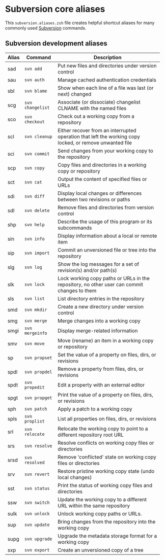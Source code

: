 # Subversion core aliases

This `subversion.aliases.zsh` file creates helpful shortcut aliases for many
commonly used [Subversion](https://subversion.apache.org) commands.

## Subversion development aliases

| Alias | Command | Description |
| ----- | ----- | ----- |
| sad | `svn add` | Put new files and directories under version control  |
| sau | `svn auth` | Manage cached authentication credentials  |
| sbl | `svn blame` | Show when each line of a file was last (or next) changed |
| scg | `svn changelist` | Associate (or dissociate) changelist CLNAME with the named files |
| sco | `svn checkout` | Check out a working copy from a repository  |
| scl | `svn cleanup` | Either recover from an interrupted operation that left the working copy locked, or remove unwanted file |
| sci | `svn commit` | Send changes from your working copy to the repository |
| scp | `svn copy` | Copy files and directories in a working copy or repository |
| sct | `svn cat` | Output the content of specified files or URLs |
| sdi | `svn diff` | Display local changes or differences between two revisions or paths |
| sdl | `svn delete` | Remove files and directories from version control |
| shp | `svn help` | Describe the usage of this program or its subcommands |
| sin | `svn info` | Display information about a local or remote item |
| sip | `svn import`  | Commit an unversioned file or tree into the repository |
| slg | `svn log` | Show the log messages for a set of revision(s) and/or path(s)|
| slk | `svn lock` | Lock working copy paths or URLs in the repository, no other user can commit changes to them |
| sls | `svn list` | List directory entries in the repository |
| smd | `svn mkdir` | Create a new directory under version control |
| smg | `svn merge` | Merge changes into a working copy |
| smgi | `svn mergeinfo` | Display merge-related information  |
| smv | `svn move` | Move (rename) an item in a working copy or repository |
| sp | `svn propset` | Set the value of a property on files, dirs, or revisions |
| spdl | `svn propdel` | Remove a property from files, dirs, or revisions |
| spdt | `svn propedit` | Edit a property with an external editor |
| spgt | `svn propget` | Print the value of a property on files, dirs, or revisions |
| sph | `svn patch` | Apply a patch to a working copy |
| spls | `svn proplist` | List all properties on files, dirs, or revisions |
| srl | `svn relocate` | Relocate the working copy to point to a different repository root URL |
| srs | `svn resolve` | Resolve conflicts on working copy files or directories  |
| srsd | `svn resolved` | Remove 'conflicted' state on working copy files or directories |
| srv | `svn revert` | Restore pristine working copy state (undo local changes) |
| sst | `svn status` | Print the status of working copy files and directories  |
| ssw | `svn switch` | Update the working copy to a different URL within the same repository |
| sulk | `svn unlock` | Unlock working copy paths or URLs. |
| sup | `svn update` | Bring changes from the repository into the working copy |
| supg | `svn upgrade` | Upgrade the metadata storage format for a working copy |
| sxp | `svn export` | Create an unversioned copy of a tree |
